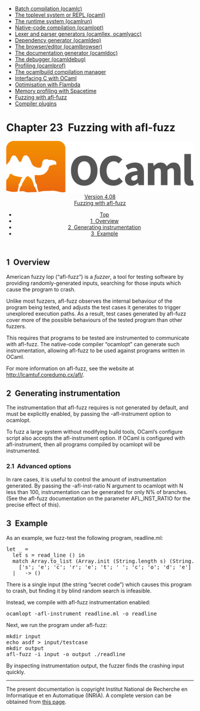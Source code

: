 <!-- ((! set title Manual !)) ((! set documentation !)) ((! set manual !)) ((! set nobreadcrumb !)) -->
<div class="manual content"><ul class="part_menu"><li><a href="comp.html">Batch compilation (ocamlc)</a></li><li><a href="toplevel.html">The toplevel system or REPL (ocaml)</a></li><li><a href="runtime.html">The runtime system (ocamlrun)</a></li><li><a href="native.html">Native-code compilation (ocamlopt)</a></li><li><a href="lexyacc.html">Lexer and parser generators (ocamllex, ocamlyacc)</a></li><li><a href="depend.html">Dependency generator (ocamldep)</a></li><li><a href="browser.html">The browser/editor (ocamlbrowser)</a></li><li><a href="ocamldoc.html">The documentation generator (ocamldoc)</a></li><li><a href="debugger.html">The debugger (ocamldebug)</a></li><li><a href="profil.html">Profiling (ocamlprof)</a></li><li><a href="manual057.html">The ocamlbuild compilation manager</a></li><li><a href="intfc.html">Interfacing C with OCaml</a></li><li><a href="flambda.html">Optimisation with Flambda</a></li><li><a href="spacetime.html">Memory profiling with Spacetime</a></li><li class="active"><a href="afl-fuzz.html">Fuzzing with afl-fuzz</a></li><li><a href="plugins.html">Compiler plugins</a></li></ul>




<h1 class="chapter" id="sec547"><span>Chapter 23</span>&nbsp;&nbsp;Fuzzing with afl-fuzz</h1>
<header><nav class="toc brand"><a class="brand" href="https://ocaml.org/"><img src="colour-logo-gray.svg" class="svg" alt="OCaml"></a></nav><nav class="toc"><div class="toc_version"><a href="/docs" id="version-select">Version 4.08</a></div><div class="toc_title"><a href="#">Fuzzing with afl-fuzz</a></div><ul><li class="top"><a href="#">Top</a></li>
<li><a href="afl-fuzz.html#sec548">1&nbsp;&nbsp;Overview</a>
</li><li><a href="afl-fuzz.html#sec549">2&nbsp;&nbsp;Generating instrumentation</a>
</li><li><a href="afl-fuzz.html#sec551">3&nbsp;&nbsp;Example</a>
</li></ul></nav></header>

<h2 class="section" id="sec548">1&nbsp;&nbsp;Overview</h2>
<p>American fuzzy lop (“afl-fuzz”) is a <em>fuzzer</em>, a tool for
testing software by providing randomly-generated inputs, searching for
those inputs which cause the program to crash.</p><p>Unlike most fuzzers, afl-fuzz observes the internal behaviour of the
program being tested, and adjusts the test cases it generates to
trigger unexplored execution paths. As a result, test cases generated
by afl-fuzz cover more of the possible behaviours of the tested
program than other fuzzers.</p><p>This requires that programs to be tested are instrumented to
communicate with afl-fuzz. The native-code compiler “ocamlopt” can
generate such instrumentation, allowing afl-fuzz to be used against
programs written in OCaml.</p><p>For more information on afl-fuzz, see the website at
<a href="http://lcamtuf.coredump.cx/afl/">http://lcamtuf.coredump.cx/afl/</a>.
</p>
<h2 class="section" id="sec549">2&nbsp;&nbsp;Generating instrumentation</h2>
<p>The instrumentation that afl-fuzz requires is not generated by
default, and must be explicitly enabled, by passing the <span class="c003">-afl-instrument</span> option to <span class="c003">ocamlopt</span>.</p><p>To fuzz a large system without modifying build tools, OCaml’s <span class="c003">configure</span> script also accepts the <span class="c003">afl-instrument</span> option. If
OCaml is configured with <span class="c003">afl-instrument</span>, then all programs
compiled by <span class="c003">ocamlopt</span> will be instrumented.</p>
<h3 class="subsection" id="sec550">2.1&nbsp;&nbsp;Advanced options</h3>
<p>In rare cases, it is useful to control the amount of instrumentation
generated. By passing the <span class="c003">-afl-inst-ratio N</span> argument to <span class="c003">ocamlopt</span> with <span class="c003">N</span> less than 100, instrumentation can be
generated for only N% of branches. (See the afl-fuzz documentation on
the parameter <span class="c003">AFL_INST_RATIO</span> for the precise effect of this).</p>
<h2 class="section" id="sec551">3&nbsp;&nbsp;Example</h2>
<p>As an example, we fuzz-test the following program, <span class="c003">readline.ml</span>:</p><pre>let _ =
  let s = read_line () in
  match Array.to_list (Array.init (String.length s) (String.get s)) with
    ['s'; 'e'; 'c'; 'r'; 'e'; 't'; ' '; 'c'; 'o'; 'd'; 'e'] -&gt; failwith "uh oh"
  | _ -&gt; ()
</pre><p>
There is a single input (the string “secret code”) which causes this
program to crash, but finding it by blind random search is infeasible.</p><p>Instead, we compile with afl-fuzz instrumentation enabled:
</p><pre>ocamlopt -afl-instrument readline.ml -o readline
</pre><p>Next, we run the program under afl-fuzz:
</p><pre>mkdir input
echo asdf &gt; input/testcase
mkdir output
afl-fuzz -i input -o output ./readline
</pre><p>By inspecting instrumentation output, the fuzzer finds the crashing input quickly.

</p>
<hr>





<div class="copyright">The present documentation is copyright Institut National de Recherche en Informatique et en Automatique (INRIA). A complete version can be obtained from <a href="http://caml.inria.fr/pub/docs/manual-ocaml/">this page</a>.</div></div>